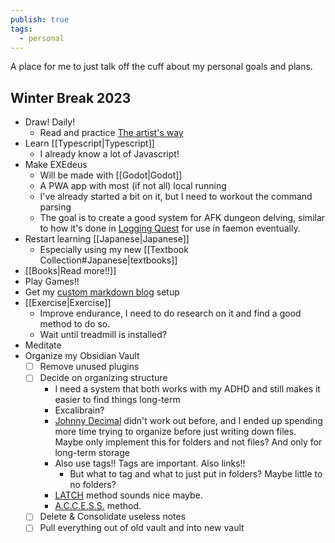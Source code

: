 ```yaml
---
publish: true
tags:
  - personal
---
```

A place for me to just talk off the cuff about my personal goals and plans. 

## Winter Break 2023

- Draw! Daily!
	- Read and practice [The artist's way](https://en.wikipedia.org/wiki/The_Artist%27s_Way)
- Learn [[Typescript|Typescript]]
	- I already know a lot of Javascript!
- Make EXEdeus
	- Will be made with [[Godot|Godot]]
	- A PWA app with most (if not all) local running
	- I've already started a bit on it, but I need to workout the command parsing
	- The goal is to create a good system for AFK dungeon delving, similar to how it's done in [Logging Quest](https://play.google.com/store/apps/details?id=com.shirobakama.logquest2&hl=en_US&gl=US&pli=1) for use in faemon eventually.
- Restart learning [[Japanese|Japanese]]
	- Especially using my new [[Textbook Collection#Japanese|textbooks]]
- [[Books|Read more!!]]
- Play Games!!
- Get my [custom markdown blog](https://github.com/bluerosegarden/magical-musings) setup
- [[Exercise|Exercise]]
	- Improve endurance, I need to do research on it and find a good method to do so.
	- Wait until treadmill is installed?
- Meditate
- Organize my Obsidian Vault
	- [ ] Remove unused plugins
	- [ ] Decide on organizing structure
		- I need a system that both works with my ADHD and still makes it easier to find things long-term
		- Excalibrain?
		- [Johnny Decimal](https://johnnydecimal.com/) didn't work out before, and I ended up spending more time trying to organize before just writing down files. Maybe only implement this for folders and not files? And only for long-term storage
		- Also use tags!! Tags are important. Also links!!
			- But what to tag and what to just put in folders? Maybe little to no folders? 
		- [LATCH](https://www.youtube.com/watch?v=vS-b_RUtL1A) method sounds nice maybe. 
		- [A.C.C.E.S.S.](https://www.youtube.com/watch?v=p0zWJ-TLghw) method.
	- [ ] Delete & Consolidate useless notes
	- [ ] Pull everything out of old vault and into new vault
